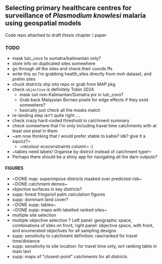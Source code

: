 ## Selecting primary healthcare centres for surveillance of *Plasmodium knowlesi* malaria using geospatial models

Code repo attached to draft thesis chapter / paper

### TODO
  - mask lulc_covs to sumatra/kalimantan only?
  - store info on duplicated sites somewhere
  - go through *all* the sites and check their coords ffs
  - write this so I'm grabbing health_sites directly from moh dataset, and prelim sites
  - chuck districts shp into repo or grab from MAP pkg
  - check `objective` is definitely Tobin 2024
    - mask out non-Kalimantan/Sumatra pix in lulc_covs? 
    - Grab back Malaysian Borneo pixels for edge effects if they exist somewhere?
    - basically just check all the masks match
  - re-landing step isn't quite right ....
  - check crazy hard-coded threshold in catchment summary
  - check somewhere that I'm only including travel time catchments with at least one pixel in them
  - ~am now thinking that I would prefer xtable to kable? idk? give it a squizz?~
    - ~recolour ecoconstraints column~ :)
  - ~tables need labels! Organise by district instead of catchment type!~
  - Perhaps there should be a shiny app for navigating all the darn outputs?
    
#### FIGURES
  - ~DONE map: superimpose districts masked over predicted risk~
  - ~DONE catchment demos~
  - objective surfaces in key districts?
  - supp: forest fringe/oil palm calculation figures
  - supp: dominant land cover?
  - ~DONE supp: tables~
  - ~DONE supp: maps with labelled ranked sites~
  - multiple site selection
  - multiple objective selection ? Left panel: geographic space, combinations of sites on front, right panel: objective space, with front, and enumerated objectives for all sampling designs
  - supp: sensitivity to catchment definition: raw/ranked for travel time/distance
  - supp: sensitivity to site location: for travel time only, wrt ranking table in main text
  - supp: maps of "closest-point" catchments for all districts